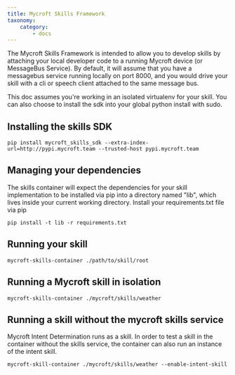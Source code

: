 ```yaml
---
title: Mycroft Skills Framework
taxonomy:
    category:
        - docs
---
```

The Mycroft Skills Framework is intended to allow you to develop skills by attaching your local developer code to a running Mycroft device (or MessageBus Service). By default, it will assume that you have a messagebus service running locally on port 8000, and you would drive your skill with a cli or speech client attached to the same message bus.

This doc assumes you're working in an isolated virtualenv for your skill. You can also choose to install the sdk into your global python install with sudo.

## Installing the skills SDK
```
pip install mycroft_skills_sdk --extra-index-url=http://pypi.mycroft.team --trusted-host pypi.mycroft.team
```

## Managing your dependencies
The skills container will expect the dependencies for your skill implementation to be installed via pip into a directory named "lib", which lives inside your current working directory. Install your requirements.txt file via pip
```
pip install -t lib -r requirements.txt
```

## Running your skill
```
mycroft-skills-container ./path/to/skill/root
```

## Running a Mycroft skill in isolation
```
mycroft-skills-container ./mycroft/skills/weather
```

## Running a skill without the mycroft skills service
Mycroft Intent Determination runs as a skill. In order to test a skill in the container without the skills service, the container can also run an instance of the intent skill.

```
mycroft-skill-container ./mycroft/skills/weather --enable-intent-skill
```
